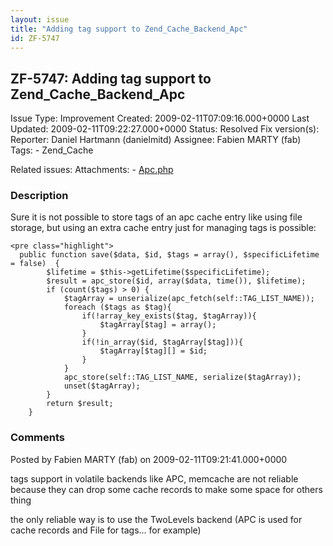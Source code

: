 ```yaml
---
layout: issue
title: "Adding tag support to Zend_Cache_Backend_Apc"
id: ZF-5747
---
```


ZF-5747: Adding tag support to Zend\_Cache\_Backend\_Apc
--------------------------------------------------------

 Issue Type: Improvement Created: 2009-02-11T07:09:16.000+0000 Last Updated: 2009-02-11T09:22:27.000+0000 Status: Resolved Fix version(s): 
 Reporter:  Daniel Hartmann (danielmitd)  Assignee:  Fabien MARTY (fab)  Tags: - Zend\_Cache
 
 Related issues: 
 Attachments: - [Apc.php](/issues/secure/attachment/11744/Apc.php)
 
### Description

Sure it is not possible to store tags of an apc cache entry like using file storage, but using an extra cache entry just for managing tags is possible:

 
    <pre class="highlight">
      public function save($data, $id, $tags = array(), $specificLifetime = false)  {
            $lifetime = $this->getLifetime($specificLifetime);
            $result = apc_store($id, array($data, time()), $lifetime);
            if (count($tags) > 0) {
                $tagArray = unserialize(apc_fetch(self::TAG_LIST_NAME));
                foreach ($tags as $tag){
                    if(!array_key_exists($tag, $tagArray)){
                        $tagArray[$tag] = array();
                    }
                    if(!in_array($id, $tagArray[$tag])){
                        $tagArray[$tag][] = $id;
                    }
                }
                apc_store(self::TAG_LIST_NAME, serialize($tagArray));
                unset($tagArray);
            }
            return $result;
        }


 

 

### Comments

Posted by Fabien MARTY (fab) on 2009-02-11T09:21:41.000+0000

tags support in volatile backends like APC, memcache are not reliable because they can drop some cache records to make some space for others thing

the only reliable way is to use the TwoLevels backend (APC is used for cache records and File for tags... for example)

 

 